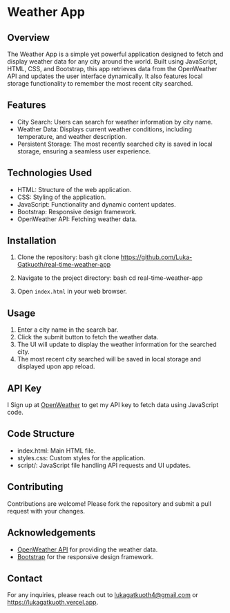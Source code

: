 # Weather App

## Overview
The Weather App is a simple yet powerful application designed to fetch and display weather data for any city around the world. Built using JavaScript, HTML, CSS, and Bootstrap, this app retrieves data from the OpenWeather API and updates the user interface dynamically. It also features local storage functionality to remember the most recent city searched.

## Features
- City Search: Users can search for weather information by city name.
- Weather Data: Displays current weather conditions, including temperature, and weather description.
- Persistent Storage: The most recently searched city is saved in local storage, ensuring a seamless user experience.


## Technologies Used
- HTML: Structure of the web application.
- CSS: Styling of the application.
- JavaScript: Functionality and dynamic content updates.
- Bootstrap: Responsive design framework.
- OpenWeather API: Fetching weather data.

## Installation
1. Clone the repository:
   bash
   git clone https://github.com/Luka-Gatkuoth/real-time-weather-app
   
2. Navigate to the project directory:
   bash
   cd real-time-weather-app
   
3. Open `index.html` in your web browser.

## Usage
1. Enter a city name in the search bar.
2. Click the submit button to fetch the weather data.
3. The UI will update to display the weather information for the searched city.
4. The most recent city searched will be saved in local storage and displayed upon app reload.

## API Key
I Sign up at [OpenWeather](https://openweathermap.org/) to get my API key to fetch data using JavaScript code.

## Code Structure
- index.html: Main HTML file.
- styles.css: Custom styles for the application.
- script/: JavaScript file handling API requests and UI updates.

## Contributing
Contributions are welcome! Please fork the repository and submit a pull request with your changes.


## Acknowledgements
- [OpenWeather API](https://openweathermap.org/api) for providing the weather data.
- [Bootstrap](https://getbootstrap.com/) for the responsive design framework.

## Contact
For any inquiries, please reach out to lukagatkuoth4@gmail.com or https://lukagatkuoth.vercel.app.